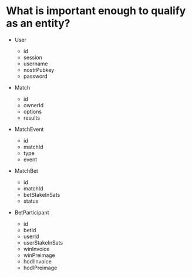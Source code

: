 # What is important enough to qualify as an entity?

- User
    - id
    - session
    - username
    - nostrPubkey
    - password

- Match
    - id
    - ownerId
    - options
    - results

- MatchEvent
    - id
    - matchId
    - type
    - event

- MatchBet
    - id
    - matchId
    - betStakeInSats
    - status

- BetParticipant
    - id
    - betId
    - userId
    - userStakeInSats
    - winInvoice
    - winPreimage
    - hodlInvoice
    - hodlPreimage
